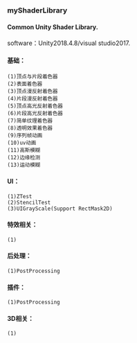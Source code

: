 ### myShaderLibrary
#### Common Unity Shader Library.

software：Unity2018.4.8/visual studio2017.

#### 基础：
    (1)顶点与片段着色器
    (2)表面着色器
    (3)顶点漫反射着色器
    (4)片段漫反射着色器
    (5)顶点高光反射着色器
    (6)片段高光反射着色器
    (7)简单纹理着色器
    (8)透明效果着色器
    (9)序列帧动画
    (10)uv动画
    (11)高斯模糊
    (12)边缘检测
    (13)运动模糊
	
#### UI：
    (1)ZTest
    (2)StencilTest
    (3)UIGrayScale(Support RectMask2D)
	
#### 特效相关：
    (1)
	
#### 后处理：
    (1)PostProcessing
	
#### 插件：
    (1)PostProcessing
	
#### 3D相关：
    (1)
	